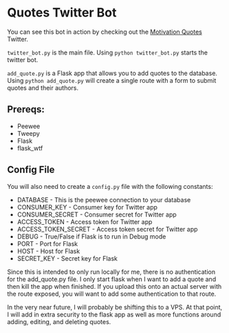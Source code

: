 # Quotes Twitter Bot

You can see this bot in action by checking out the [Motivation Quotes](https://twitter.com/myquotebot) Twitter.

`twitter_bot.py` is the main file. Using `python twitter_bot.py` starts the twitter bot.

`add_quote.py` is a Flask app that allows you to add quotes to the database. Using `python add_quote.py` will create a single route with a form to submit quotes and their authors.

## Prereqs:

* Peewee
* Tweepy
* Flask
* flask_wtf

## Config File

You will also need to create a `config.py` file with the following constants:

- DATABASE - This is the peewee connection to your database
- CONSUMER_KEY - Consumer key for Twitter app
- CONSUMER_SECRET - Consumer secret for Twitter app
- ACCESS_TOKEN - Access token for Twitter app
- ACCESS_TOKEN_SECRET - Access token secret for Twitter app
- DEBUG - True/False if Flask is to run in Debug mode
- PORT - Port for Flask
- HOST - Host for Flask
- SECRET_KEY - Secret key for Flask

Since this is intended to only run locally for me, there is no authentication for the add_quote.py file. I only start flask when I want to add a quote and then kill the app when finished. If you upload this onto an actual server with the route exposed, you will want to add some authentication to that route.

In the very near future, I will probably be shifting this to a VPS. At that point, I will add in extra security to the flask app as well as more functions around adding, editing, and deleting quotes.
